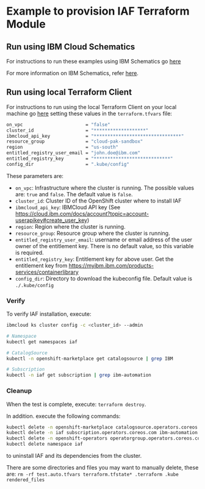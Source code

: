 # Example to provision IAF Terraform Module

## Run using IBM Cloud Schematics

For instructions to run these examples using IBM Schematics go [here](../Using_Schematics.md)

For more information on IBM Schematics, refer [here](https://cloud.ibm.com/docs/schematics?topic=schematics-get-started-terraform).

## Run using local Terraform Client

For instructions to run using the local Terraform Client on your local machine go [here](../Using_Terraform.md)
setting these values in the `terraform.tfvars` file:

```bash
on_vpc                       = "false"
cluster_id                   = "*******************"
ibmcloud_api_key             = "********************************"
resource_group               = "cloud-pak-sandbox"
region                       = "us-south"
entitled_registry_user_email = "john.doe@ibm.com"
entitled_registry_key        = "****************************"
config_dir                   = ".kube/config"
```

These parameters are:

- `on_vpc`: Infrastructure where the cluster is running. The possible values are: `true` and `false`. The default value is `false`.
- `cluster_id`: Cluster ID of the OpenShift cluster where to install IAF
- `ibmcloud_api_key`: IBMCloud API key (See https://cloud.ibm.com/docs/account?topic=account-userapikey#create_user_key)
- `region`: Region where the cluster is running.
- `resource_group`: Resource group where the cluster is running.
- `entitled_registry_user_email`: username or email address of the user owner of the entitlement key. There is no default value, so this variable is required.
- `entitled_registry_key`: Entitlement key for above user. Get the entitlement key from https://myibm.ibm.com/products-services/containerlibrary
- `config_dir`: Directory to download the kubeconfig file. Default value is `./.kube/config`

### Verify

To verify IAF installation, execute:

```bash
ibmcloud ks cluster config -c <cluster_id> --admin

# Namespace
kubectl get namespaces iaf

# CatalogSource
kubectl -n openshift-marketplace get catalogsource | grep IBM

# Subscription
kubectl -n iaf get subscription | grep ibm-automation
```
### Cleanup

When the test is complete, execute: `terraform destroy`.

In addition. execute the following commands:

```bash
kubectl delete -n openshift-marketplace catalogsource.operators.coreos.com opencloud-operators
kubectl delete -n iaf subscription.operators.coreos.com ibm-automation
kubectl delete -n openshift-operators operatorgroup.operators.coreos.com iaf-group
kubectl delete namespace iaf
```

to uninstall IAF and its dependencies from the cluster.

There are some directories and files you may want to manually delete, these are: `rm -rf test.auto.tfvars terraform.tfstate* .terraform .kube rendered_files`
